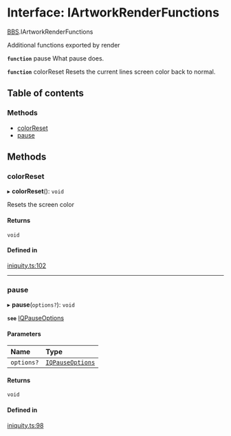 # Interface: IArtworkRenderFunctions

[BBS](../modules/BBS.md).IArtworkRenderFunctions

Additional functions exported by render

**`function`** pause What pause does.

**`function`** colorReset Resets the current lines screen color back to normal.

## Table of contents

### Methods

- [colorReset](BBS.IArtworkRenderFunctions.md#colorreset)
- [pause](BBS.IArtworkRenderFunctions.md#pause)

## Methods

### colorReset

▸ **colorReset**(): `void`

Resets the screen color

#### Returns

`void`

#### Defined in

[iniquity.ts:102](https://github.com/iniquitybbs/iniquity/blob/fe27628/packages/core/src/iniquity.ts#L102)

___

### pause

▸ **pause**(`options?`): `void`

**`see`** [IQPauseOptions](BBS.IQPauseOptions.md)

#### Parameters

| Name | Type |
| :------ | :------ |
| `options?` | [`IQPauseOptions`](BBS.IQPauseOptions.md) |

#### Returns

`void`

#### Defined in

[iniquity.ts:98](https://github.com/iniquitybbs/iniquity/blob/fe27628/packages/core/src/iniquity.ts#L98)
